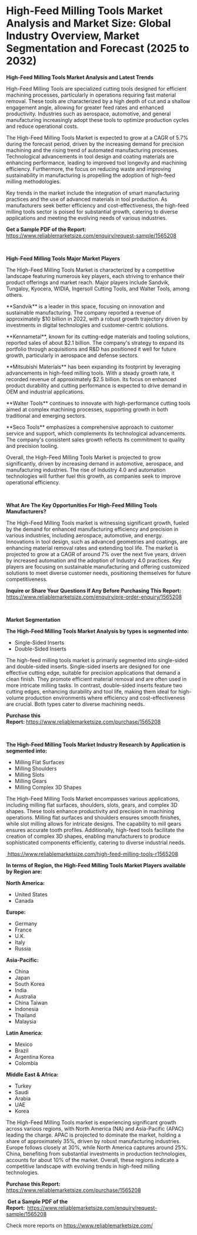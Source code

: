 <p><h1>High-Feed Milling Tools Market Analysis and Market Size: Global Industry Overview, Market Segmentation and Forecast (2025 to 2032)</h1></p><p><strong>High-Feed Milling Tools Market Analysis and Latest Trends</strong></p>
<p><p>High-Feed Milling Tools are specialized cutting tools designed for efficient machining processes, particularly in operations requiring fast material removal. These tools are characterized by a high depth of cut and a shallow engagement angle, allowing for greater feed rates and enhanced productivity. Industries such as aerospace, automotive, and general manufacturing increasingly adopt these tools to optimize production cycles and reduce operational costs.</p><p>The High-Feed Milling Tools Market is expected to grow at a CAGR of 5.7% during the forecast period, driven by the increasing demand for precision machining and the rising trend of automated manufacturing processes. Technological advancements in tool design and coating materials are enhancing performance, leading to improved tool longevity and machining efficiency. Furthermore, the focus on reducing waste and improving sustainability in manufacturing is propelling the adoption of high-feed milling methodologies.</p><p>Key trends in the market include the integration of smart manufacturing practices and the use of advanced materials in tool production. As manufacturers seek better efficiency and cost-effectiveness, the high-feed milling tools sector is poised for substantial growth, catering to diverse applications and meeting the evolving needs of various industries.</p></p>
<p><strong>Get a Sample PDF of the Report:&nbsp;</strong> <a href="https://www.reliablemarketsize.com/enquiry/request-sample/1565208?utm_campaign=3072&utm_medium=2&utm_source=Github&utm_content=ia&utm_term=11042025&utm_id=high-feed-milling-tools">https://www.reliablemarketsize.com/enquiry/request-sample/1565208</a></p>
<p>&nbsp;</p>
<p><strong>High-Feed Milling Tools Major Market Players</strong></p>
<p><p>The High-Feed Milling Tools Market is characterized by a competitive landscape featuring numerous key players, each striving to enhance their product offerings and market reach. Major players include Sandvik, Tungaloy, Kyocera, WIDIA, Ingersoll Cutting Tools, and Walter Tools, among others.</p><p>**Sandvik** is a leader in this space, focusing on innovation and sustainable manufacturing. The company reported a revenue of approximately $10 billion in 2022, with a robust growth trajectory driven by investments in digital technologies and customer-centric solutions.</p><p>**Kennametal**, known for its cutting-edge materials and tooling solutions, reported sales of about $2.1 billion. The company's strategy to expand its portfolio through acquisitions and R&D has positioned it well for future growth, particularly in aerospace and defense sectors.</p><p>**Mitsubishi Materials** has been expanding its footprint by leveraging advancements in high-feed milling tools. With a steady growth rate, it recorded revenue of approximately $2.5 billion. Its focus on enhanced product durability and cutting performance is expected to drive demand in OEM and industrial applications.</p><p>**Walter Tools** continues to innovate with high-performance cutting tools aimed at complex machining processes, supporting growth in both traditional and emerging sectors. </p><p>**Seco Tools** emphasizes a comprehensive approach to customer service and support, which complements its technological advancements. The company's consistent sales growth reflects its commitment to quality and precision tooling.</p><p>Overall, the High-Feed Milling Tools Market is projected to grow significantly, driven by increasing demand in automotive, aerospace, and manufacturing industries. The rise of Industry 4.0 and automation technologies will further fuel this growth, as companies seek to improve operational efficiency.</p></p>
<p>&nbsp;</p>
<p><strong>What Are The Key Opportunities For High-Feed Milling Tools Manufacturers?</strong></p>
<p><p>The High-Feed Milling Tools market is witnessing significant growth, fueled by the demand for enhanced manufacturing efficiency and precision in various industries, including aerospace, automotive, and energy. Innovations in tool design, such as advanced geometries and coatings, are enhancing material removal rates and extending tool life. The market is projected to grow at a CAGR of around 7% over the next five years, driven by increased automation and the adoption of Industry 4.0 practices. Key players are focusing on sustainable manufacturing and offering customized solutions to meet diverse customer needs, positioning themselves for future competitiveness.</p></p>
<p><strong>Inquire or Share Your Questions If Any Before Purchasing This Report:</strong> <a href="https://www.reliablemarketsize.com/enquiry/pre-order-enquiry/1565208?utm_campaign=3072&utm_medium=2&utm_source=Github&utm_content=ia&utm_term=11042025&utm_id=high-feed-milling-tools">https://www.reliablemarketsize.com/enquiry/pre-order-enquiry/1565208</a></p>
<p>&nbsp;</p>
<p><strong>Market Segmentation</strong></p>
<p><strong>The High-Feed Milling Tools Market Analysis by types is segmented into:</strong></p>
<p><ul><li>Single-Sided Inserts</li><li>Double-Sided Inserts</li></ul></p>
<p><p>The high-feed milling tools market is primarily segmented into single-sided and double-sided inserts. Single-sided inserts are designed for one effective cutting edge, suitable for precision applications that demand a clean finish. They promote efficient material removal and are often used in more intricate milling tasks. In contrast, double-sided inserts feature two cutting edges, enhancing durability and tool life, making them ideal for high-volume production environments where efficiency and cost-effectiveness are crucial. Both types cater to diverse machining needs.</p></p>
<p><strong>Purchase this Report:&nbsp;</strong><a href="https://www.reliablemarketsize.com/purchase/1565208?utm_campaign=3072&utm_medium=2&utm_source=Github&utm_content=ia&utm_term=11042025&utm_id=high-feed-milling-tools">https://www.reliablemarketsize.com/purchase/1565208</a></p>
<p>&nbsp;</p>
<p><strong>The High-Feed Milling Tools Market Industry Research by Application is segmented into:</strong></p>
<p><ul><li>Milling Flat Surfaces</li><li>Milling Shoulders</li><li>Milling Slots</li><li>Milling Gears</li><li>Milling Complex 3D Shapes</li></ul></p>
<p><p>The High-Feed Milling Tools Market encompasses various applications, including milling flat surfaces, shoulders, slots, gears, and complex 3D shapes. These tools enhance productivity and precision in machining operations. Milling flat surfaces and shoulders ensures smooth finishes, while slot milling allows for intricate designs. The capability to mill gears ensures accurate tooth profiles. Additionally, high-feed tools facilitate the creation of complex 3D shapes, enabling manufacturers to produce sophisticated components efficiently, catering to diverse industrial needs.</p></p>
<p><a href="https://www.reliablemarketsize.com/high-feed-milling-tools-r1565208?utm_campaign=3072&utm_medium=2&utm_source=Github&utm_content=ia&utm_term=11042025&utm_id=high-feed-milling-tools">&nbsp;https://www.reliablemarketsize.com/high-feed-milling-tools-r1565208</a></p>
<p><strong>In terms of Region, the High-Feed Milling Tools Market Players available by Region are:</strong></p>
<p>
    <p> <strong> North America: </strong>
        <ul>
            <li>United States</li>
            <li>Canada</li>
        </ul>
        </p> 
    <p> <strong> Europe: </strong>
        <ul>
            <li>Germany</li>
            <li>France</li>
            <li>U.K.</li>
            <li>Italy</li>
            <li>Russia</li>
        </ul>
        </p> 
    <p> <strong> Asia-Pacific: </strong>
        <ul>
            <li>China</li>
            <li>Japan</li>
            <li>South Korea</li>
            <li>India</li>
            <li>Australia</li>
            <li>China Taiwan</li>
            <li>Indonesia</li>
            <li>Thailand</li>
            <li>Malaysia</li>
        </ul>
        </p> 
    <p> <strong> Latin America: </strong>
        <ul>
            <li>Mexico</li>
            <li>Brazil</li>
            <li>Argentina Korea</li>
            <li>Colombia</li>
        </ul>
        </p> 
    <p> <strong> Middle East & Africa: </strong>
        <ul>
            <li>Turkey</li>
            <li>Saudi</li>
            <li>Arabia</li>
            <li>UAE</li>
            <li>Korea</li>
        </ul>
    </p>
    </p>
<p><p>The High-Feed Milling Tools market is experiencing significant growth across various regions, with North America (NA) and Asia-Pacific (APAC) leading the charge. APAC is projected to dominate the market, holding a share of approximately 35%, driven by robust manufacturing industries. Europe follows closely at 30%, while North America captures around 25%. China, benefiting from substantial investments in production technologies, accounts for about 10% of the market. Overall, these regions indicate a competitive landscape with evolving trends in high-feed milling technologies.</p></p>
<p><strong>Purchase this Report: </strong><a href="https://www.reliablemarketsize.com/purchase/1565208?utm_campaign=3072&utm_medium=2&utm_source=Github&utm_content=ia&utm_term=11042025&utm_id=high-feed-milling-tools">https://www.reliablemarketsize.com/purchase/1565208</a></p>
<p>&nbsp;<strong>Get a Sample PDF of the Report:&nbsp;&nbsp;</strong><a href="https://www.reliablemarketsize.com/enquiry/request-sample/1565208?utm_campaign=3072&utm_medium=2&utm_source=Github&utm_content=ia&utm_term=11042025&utm_id=high-feed-milling-tools">https://www.reliablemarketsize.com/enquiry/request-sample/1565208</a></p>
<p><strong></strong></p>
<p>Check more reports on <a href="https://www.reliablemarketsize.com/?utm_campaign=3072&utm_medium=2&utm_source=Github&utm_content=ia&utm_term=11042025&utm_id=high-feed-milling-tools">https://www.reliablemarketsize.com/</a></p>